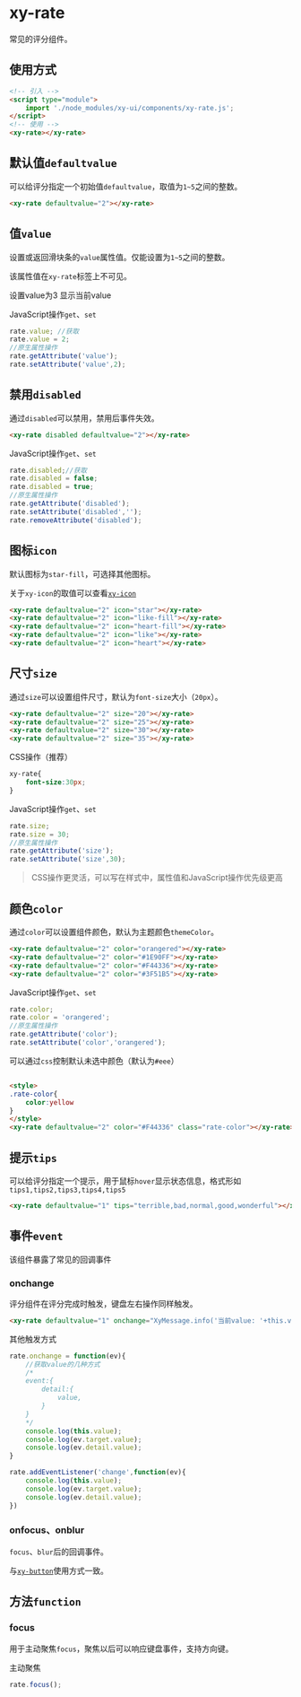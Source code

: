 # xy-rate

常见的评分组件。

## 使用方式

```html
<!-- 引入 -->
<script type="module">
    import './node_modules/xy-ui/components/xy-rate.js';
</script>
<!-- 使用 -->
<xy-rate></xy-rate>
```

## 默认值`defaultvalue`

可以给评分指定一个初始值`defaultvalue`，取值为`1~5`之间的整数。

<xy-rate defaultvalue="2"></xy-rate>

```html
<xy-rate defaultvalue="2"></xy-rate>
```

## 值`value`

设置或返回滑块条的`value`属性值。仅能设置为`1~5`之间的整数。

该属性值在`xy-rate`标签上不可见。

<xy-rate defaultvalue="2"></xy-rate>
<xy-button type="primary" onclick="this.previousElementSibling.value=3">设置value为3</xy-button>
<xy-button type="primary" onclick="XyMessage.info('当前value: '+this.previousElementSibling.previousElementSibling.value)">显示当前value</xy-button>

JavaScript操作`get`、`set`

```js
rate.value; //获取
rate.value = 2;
//原生属性操作
rate.getAttribute('value');
rate.setAttribute('value',2);
```

## 禁用`disabled`

通过`disabled`可以禁用，禁用后事件失效。

<xy-rate disabled defaultvalue="2"></xy-rate>
<xy-switch checked onchange="this.previousElementSibling.disabled = this.checked;"></xy-switch>

```html
<xy-rate disabled defaultvalue="2"></xy-rate>
```

JavaScript操作`get`、`set`

```js
rate.disabled;//获取
rate.disabled = false;
rate.disabled = true;
//原生属性操作
rate.getAttribute('disabled');
rate.setAttribute('disabled','');
rate.removeAttribute('disabled');
```

## 图标`icon`

默认图标为`star-fill`，可选择其他图标。

关于`xy-icon`的取值可以查看[`xy-icon`](xy-icon.md)

<xy-rate defaultvalue="2" icon="star"></xy-rate>

<xy-rate defaultvalue="2" icon="like-fill"></xy-rate>

<xy-rate defaultvalue="2" icon="heart-fill"></xy-rate>

<xy-rate defaultvalue="2" icon="like"></xy-rate>

<xy-rate defaultvalue="2" icon="heart"></xy-rate>

```html
<xy-rate defaultvalue="2" icon="star"></xy-rate>
<xy-rate defaultvalue="2" icon="like-fill"></xy-rate>
<xy-rate defaultvalue="2" icon="heart-fill"></xy-rate>
<xy-rate defaultvalue="2" icon="like"></xy-rate>
<xy-rate defaultvalue="2" icon="heart"></xy-rate>
```

## 尺寸`size`

通过`size`可以设置组件尺寸，默认为`font-size`大小（`20px`）。

<xy-rate defaultvalue="2" size="20"></xy-rate>

<xy-rate defaultvalue="2" size="25"></xy-rate>

<xy-rate defaultvalue="2" size="30"></xy-rate>

<xy-rate defaultvalue="2" size="35"></xy-rate>

```html
<xy-rate defaultvalue="2" size="20"></xy-rate>
<xy-rate defaultvalue="2" size="25"></xy-rate>
<xy-rate defaultvalue="2" size="30"></xy-rate>
<xy-rate defaultvalue="2" size="35"></xy-rate>
```

CSS操作（推荐）

```css
xy-rate{
    font-size:30px;
}
```

JavaScript操作`get`、`set`

```js
rate.size;
rate.size = 30;
//原生属性操作
rate.getAttribute('size');
rate.setAttribute('size',30);
```

> CSS操作更灵活，可以写在样式中，属性值和JavaScript操作优先级更高

## 颜色`color`

通过`color`可以设置组件颜色，默认为主题颜色`themeColor`。

<xy-rate defaultvalue="2" color="orangered"></xy-rate>

<xy-rate defaultvalue="2" color="#1E90FF"></xy-rate>

<xy-rate defaultvalue="2" color="#F44336"></xy-rate>

<xy-rate defaultvalue="2" color="#3F51B5"></xy-rate>

```html
<xy-rate defaultvalue="2" color="orangered"></xy-rate>
<xy-rate defaultvalue="2" color="#1E90FF"></xy-rate>
<xy-rate defaultvalue="2" color="#F44336"></xy-rate>
<xy-rate defaultvalue="2" color="#3F51B5"></xy-rate>
```

JavaScript操作`get`、`set`

```js
rate.color;
rate.color = 'orangered';
//原生属性操作
rate.getAttribute('color');
rate.setAttribute('color','orangered');
```

可以通过`css`控制默认未选中颜色（默认为`#eee`）

<style>
.rate-color{
    color:yellow
}
</style>
<xy-rate defaultvalue="2" color="#F44336" class="rate-color"></xy-rate>

```html

<style>
.rate-color{
    color:yellow
}
</style>
<xy-rate defaultvalue="2" color="#F44336" class="rate-color"></xy-rate>
```

## 提示`tips`

可以给评分指定一个提示，用于鼠标`hover`显示状态信息，格式形如`tips1,tips2,tips3,tips4,tips5`

<xy-rate defaultvalue="1" tips="terrible,bad,normal,good,wonderful"></xy-rate>

```html
<xy-rate defaultvalue="1" tips="terrible,bad,normal,good,wonderful"></xy-rate>
```

## 事件`event`

该组件暴露了常见的回调事件

### onchange

评分组件在评分完成时触发，键盘左右操作同样触发。

<xy-rate defaultvalue="1" onchange="XyMessage.info('当前value: '+this.value)"></xy-rate>

```html
<xy-rate defaultvalue="1" onchange="XyMessage.info('当前value: '+this.value)"></xy-rate>
```

其他触发方式

```js
rate.onchange = function(ev){
    //获取value的几种方式
    /*
    event:{
        detail:{
            value,
        }
    }
    */
    console.log(this.value);
    console.log(ev.target.value);
    console.log(ev.detail.value);
}

rate.addEventListener('change',function(ev){
    console.log(this.value);
    console.log(ev.target.value);
    console.log(ev.detail.value);
})
```

### onfocus、onblur

`focus`、`blur`后的回调事件。

与[`xy-button`](xy-button.md?id=onfocus、onblur)使用方式一致。

## 方法`function`

### focus

用于主动聚焦`focus`，聚焦以后可以响应键盘事件，支持方向键。

<xy-rate onfocus="XyMessage.info('focus')" onblur="XyMessage.info('blur')" onchange="XyMessage.info(this.value)"></xy-rate>
<xy-button type="primary" onclick="this.previousElementSibling.focus()">主动聚焦</xy-button>

```js
rate.focus();
```